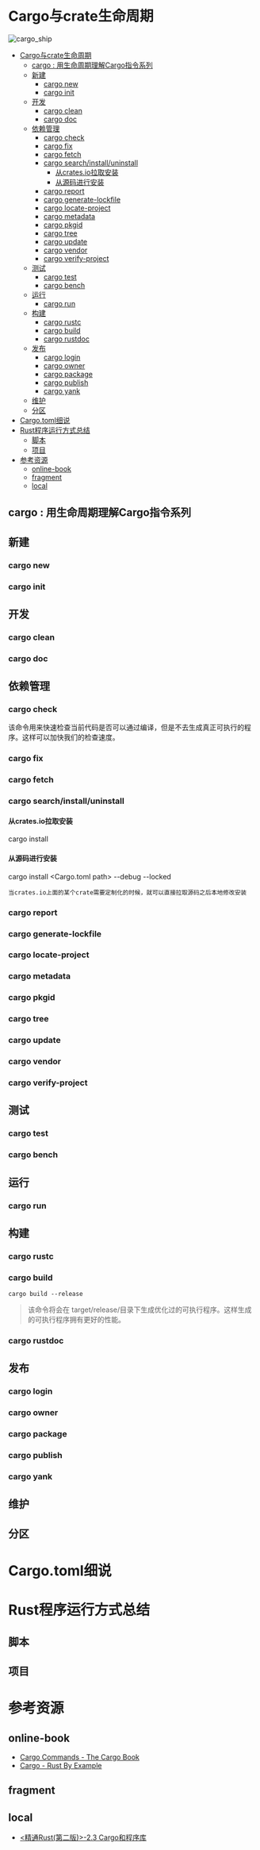 # Cargo与crate生命周期

![cargo_ship](https://raw.githubusercontent.com/KuanHsiaoKuo/writing_materials/main/imgs/cargo_ship.jpeg)

<!--ts-->
* [Cargo与crate生命周期](#cargo与crate生命周期)
   * [cargo : 用生命周期理解Cargo指令系列](#cargo--用生命周期理解cargo指令系列)
   * [新建](#新建)
      * [cargo new](#cargo-new)
      * [cargo init](#cargo-init)
   * [开发](#开发)
      * [cargo clean](#cargo-clean)
      * [cargo doc](#cargo-doc)
   * [依赖管理](#依赖管理)
      * [cargo check](#cargo-check)
      * [cargo fix](#cargo-fix)
      * [cargo fetch](#cargo-fetch)
      * [cargo search/install/uninstall](#cargo-searchinstalluninstall)
         * [从crates.io拉取安装](#从cratesio拉取安装)
         * [从源码进行安装](#从源码进行安装)
      * [cargo report](#cargo-report)
      * [cargo generate-lockfile](#cargo-generate-lockfile)
      * [cargo locate-project](#cargo-locate-project)
      * [cargo metadata](#cargo-metadata)
      * [cargo pkgid](#cargo-pkgid)
      * [cargo tree](#cargo-tree)
      * [cargo update](#cargo-update)
      * [cargo vendor](#cargo-vendor)
      * [cargo verify-project](#cargo-verify-project)
   * [测试](#测试)
      * [cargo test](#cargo-test)
      * [cargo bench](#cargo-bench)
   * [运行](#运行)
      * [cargo run](#cargo-run)
   * [构建](#构建)
      * [cargo rustc](#cargo-rustc)
      * [cargo build](#cargo-build)
      * [cargo rustdoc](#cargo-rustdoc)
   * [发布](#发布)
      * [cargo login](#cargo-login)
      * [cargo owner](#cargo-owner)
      * [cargo package](#cargo-package)
      * [cargo publish](#cargo-publish)
      * [cargo yank](#cargo-yank)
   * [维护](#维护)
   * [分区](#分区)
* [Cargo.toml细说](#cargotoml细说)
* [Rust程序运行方式总结](#rust程序运行方式总结)
   * [脚本](#脚本)
   * [项目](#项目)
* [参考资源](#参考资源)
   * [online-book](#online-book)
   * [fragment](#fragment)
   * [local](#local)

<!-- Created by https://github.com/ekalinin/github-markdown-toc -->
<!-- Added by: runner, at: Wed Jul 20 06:41:49 UTC 2022 -->

<!--te-->

## cargo <cmd>: 用生命周期理解Cargo指令系列

## 新建

### cargo new

### cargo init

## 开发

### cargo clean

### cargo doc

## 依赖管理

### cargo check

该命令用来快速检查当前代码是否可以通过编译，但是不去生成真正可执行的程序。这样可以加快我们的检查速度。

### cargo fix

### cargo fetch

### cargo search/install/uninstall

#### 从crates.io拉取安装

cargo install <crate>

#### 从源码进行安装

cargo install <Cargo.toml path> --debug --locked

```admonish tip title='具体应用'
当crates.io上面的某个crate需要定制化的时候，就可以直接拉取源码之后本地修改安装
```

### cargo report

### cargo generate-lockfile

### cargo locate-project

### cargo metadata

### cargo pkgid

### cargo tree

### cargo update

### cargo vendor

### cargo verify-project

## 测试

### cargo test

### cargo bench

## 运行

### cargo run

## 构建

### cargo rustc

### cargo build

```shell
cargo build --release
```

> 该命令将会在 target/release/目录下生成优化过的可执行程序。这样生成的可执行程序拥有更好的性能。

### cargo rustdoc

## 发布

### cargo login

### cargo owner

### cargo package

### cargo publish

### cargo yank

## 维护

## 分区

# Cargo.toml细说

# Rust程序运行方式总结

## 脚本

## 项目

# 参考资源

## online-book

- [Cargo Commands - The Cargo Book](https://doc.rust-lang.org/cargo/commands/index.html)
- [Cargo - Rust By Example](https://doc.rust-lang.org/stable/rust-by-example/cargo.html)

## fragment

## local

- [<精通Rust(第二版)>-2.3 Cargo和程序库](marginnote3app://note/607C0511-4592-4F59-A8C0-AD8017A503FE)
